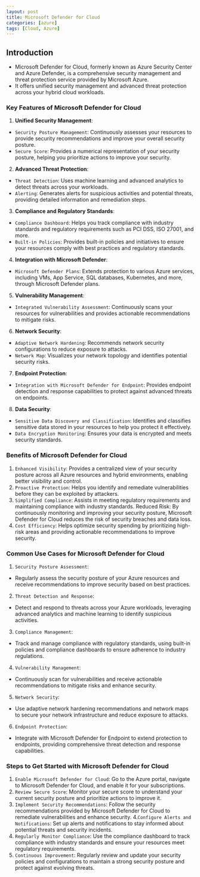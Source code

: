 ```yaml
---
layout: post
title: Microsoft Defender for Cloud
categories: [azure]
tags: [Cloud, Azure]
---
```


## Introduction
- Microsoft Defender for Cloud, formerly known as Azure Security Center and Azure Defender, is a comprehensive security management and threat protection service provided by Microsoft Azure. 
- It offers unified security management and advanced threat protection across your hybrid cloud workloads.

### Key Features of Microsoft Defender for Cloud
1. **Unified Security Management**:
- `Security Posture Management`: Continuously assesses your resources to provide security recommendations and improve your overall security posture.
- `Secure Score`: Provides a numerical representation of your security posture, helping you prioritize actions to improve your security.

2. **Advanced Threat Protection**:
- `Threat Detection`: Uses machine learning and advanced analytics to detect threats across your workloads.
- `Alerting`: Generates alerts for suspicious activities and potential threats, providing detailed information and remediation steps.

3. **Compliance and Regulatory Standards**:
- `Compliance Dashboard`: Helps you track compliance with industry standards and regulatory requirements such as PCI DSS, ISO 27001, and more.
- `Built-in Policies`: Provides built-in policies and initiatives to ensure your resources comply with best practices and regulatory standards.

4. **Integration with Microsoft Defender**:
- `Microsoft Defender Plans`: Extends protection to various Azure services, including VMs, App Service, SQL databases, Kubernetes, and more, through Microsoft Defender plans.

5. **Vulnerability Management**:
- `Integrated Vulnerability Assessment`: Continuously scans your resources for vulnerabilities and provides actionable recommendations to mitigate risks.

6. **Network Security**:
- `Adaptive Network Hardening`: Recommends network security configurations to reduce exposure to attacks.
- `Network Map`: Visualizes your network topology and identifies potential security risks.

7. **Endpoint Protection**:
- `Integration with Microsoft Defender for Endpoint`: Provides endpoint detection and response capabilities to protect against advanced threats on endpoints.

8. **Data Security**:
- `Sensitive Data Discovery and Classification`: Identifies and classifies sensitive data stored in your resources to help you protect it effectively.
- `Data Encryption Monitoring`: Ensures your data is encrypted and meets security standards.

### Benefits of Microsoft Defender for Cloud
1. `Enhanced Visibility`: Provides a centralized view of your security posture across all Azure resources and hybrid environments, enabling better visibility and control.
2. `Proactive Protection`: Helps you identify and remediate vulnerabilities before they can be exploited by attackers.
3. `Simplified Compliance`: Assists in meeting regulatory requirements and maintaining compliance with industry standards.
Reduced Risk: By continuously monitoring and improving your security posture, Microsoft Defender for Cloud reduces the risk of security breaches and data loss.
4. `Cost Efficiency`: Helps optimize security spending by prioritizing high-risk areas and providing actionable recommendations to improve security.

### Common Use Cases for Microsoft Defender for Cloud
1. `Security Posture Assessment`:
- Regularly assess the security posture of your Azure resources and receive recommendations to improve security based on best practices.

2. `Threat Detection and Response`:
- Detect and respond to threats across your Azure workloads, leveraging advanced analytics and machine learning to identify suspicious activities.

3. `Compliance Management`:
- Track and manage compliance with regulatory standards, using built-in policies and compliance dashboards to ensure adherence to industry regulations.

4. `Vulnerability Management`:
- Continuously scan for vulnerabilities and receive actionable recommendations to mitigate risks and enhance security.

5. `Network Security`:
- Use adaptive network hardening recommendations and network maps to secure your network infrastructure and reduce exposure to attacks.

6. `Endpoint Protection`:
- Integrate with Microsoft Defender for Endpoint to extend protection to endpoints, providing comprehensive threat detection and response capabilities.

### Steps to Get Started with Microsoft Defender for Cloud
1. `Enable Microsoft Defender for Cloud`: Go to the Azure portal, navigate to Microsoft Defender for Cloud, and enable it for your subscriptions.
2. `Review Secure Score`: Monitor your secure score to understand your current security posture and prioritize actions to improve it.
3. `Implement Security Recommendations`: Follow the security recommendations provided by Microsoft Defender for Cloud to remediate vulnerabilities and enhance security.
4.`Configure Alerts and Notifications`: Set up alerts and notifications to stay informed about potential threats and security incidents.
5. `Regularly Monitor Compliance`: Use the compliance dashboard to track compliance with industry standards and ensure your resources meet regulatory requirements.
6. `Continuous Improvement`: Regularly review and update your security policies and configurations to maintain a strong security posture and protect against evolving threats.

